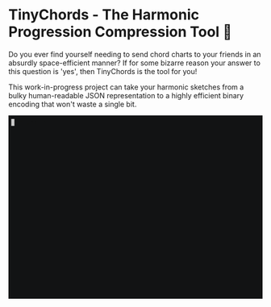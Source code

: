 # TinyChords - The Harmonic Progression Compression Tool 🎹
Do you ever find yourself needing to send chord charts to your friends in an absurdly space-efficient manner? If for some bizarre reason your answer to this question is 'yes', then TinyChords is the tool for you!

This work-in-progress project can take your harmonic sketches from a bulky human-readable JSON representation to a highly efficient binary encoding that won't waste a single bit.

![GIF demonstrating the tool](demo.gif)
